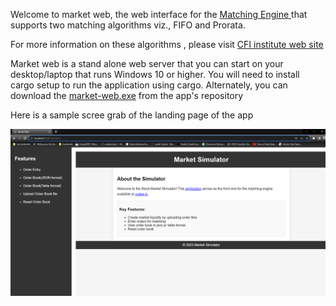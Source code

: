 Welcome to market web, the web interface for the <a href="https://crates.io/crates/matching_engine"> Matching Engine </a>
that supports two matching algorithms viz., FIFO and Prorata.</p>
For more information on these algorithms , please visit <a href="https://corporatefinanceinstitute.com/resources/career-map/sell-side/capital-markets/matching-orders/">CFI
institute web site</a></p>

Market web is a stand alone web server that you can start on your desktop/laptop that runs Windows 10 or higher. You
will need to install cargo setup to run the application using cargo.
Alternately, you can download the <a href = "https://github.com/tksundar/market-web/raw/bin/market-web.exe">market-web.exe</a> from the app's repository

Here is a sample scree grab of the landing page of the app

<p><img src="images/landing.png"/> </p>